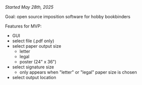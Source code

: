 *Started May 28th, 2025*

Goal: open source imposition software for hobby bookbinders

Features for MVP:
- GUI
- select file (.pdf only)
- select paper output size
  - letter
  - legal
  - poster (24" x 36")
- select signature size
  - only appears when "letter" or "legal" paper size is chosen
- select output location
